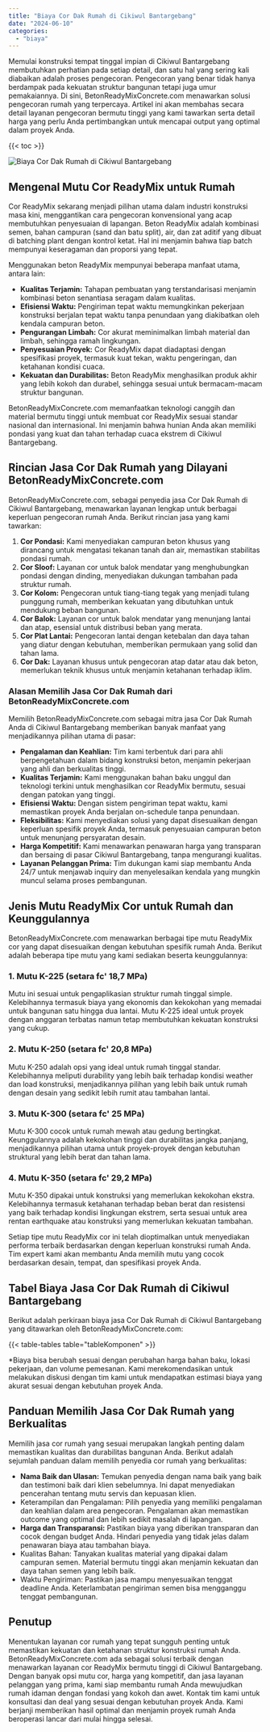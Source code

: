 ```yaml
---
title: "Biaya Cor Dak Rumah di Cikiwul Bantargebang"
date: "2024-06-10"
categories: 
  - "biaya"
---
```


Memulai konstruksi tempat tinggal impian di Cikiwul Bantargebang membutuhkan perhatian pada setiap detail, dan satu hal yang sering kali diabaikan adalah proses pengecoran. Pengecoran yang benar tidak hanya berdampak pada kekuatan struktur bangunan tetapi juga umur pemakaiannya. Di sini, BetonReadyMixConcrete.com menawarkan solusi pengecoran rumah yang terpercaya. Artikel ini akan membahas secara detail layanan pengecoran bermutu tinggi yang kami tawarkan serta detail harga yang perlu Anda pertimbangkan untuk mencapai output yang optimal dalam proyek Anda.

{{< toc >}}

![Biaya Cor Dak Rumah di Cikiwul Bantargebang](https://betoncor8.github.io/cor/harga-beton-readymix-concrete%20(32).png)

## Mengenal Mutu Cor ReadyMix untuk Rumah

Cor ReadyMix sekarang menjadi pilihan utama dalam industri konstruksi masa kini, menggantikan cara pengecoran konvensional yang acap membutuhkan penyesuaian di lapangan. Beton ReadyMix adalah kombinasi semen, bahan campuran (sand dan batu split), air, dan zat aditif yang dibuat di batching plant dengan kontrol ketat. Hal ini menjamin bahwa tiap batch mempunyai keseragaman dan proporsi yang tepat.

Menggunakan beton ReadyMix mempunyai beberapa manfaat utama, antara lain:

- **Kualitas Terjamin:** Tahapan pembuatan yang terstandarisasi menjamin kombinasi beton senantiasa seragam dalam kualitas.
- **Efisiensi Waktu:** Pengiriman tepat waktu memungkinkan pekerjaan konstruksi berjalan tepat waktu tanpa penundaan yang diakibatkan oleh kendala campuran beton.
- **Pengurangan Limbah:** Cor akurat meminimalkan limbah material dan limbah, sehingga ramah lingkungan.
- **Penyesuaian Proyek:** Cor ReadyMix dapat diadaptasi dengan spesifikasi proyek, termasuk kuat tekan, waktu pengeringan, dan ketahanan kondisi cuaca.
- **Kekuatan dan Durabilitas:** Beton ReadyMix menghasilkan produk akhir yang lebih kokoh dan durabel, sehingga sesuai untuk bermacam-macam struktur bangunan.

BetonReadyMixConcrete.com memanfaatkan teknologi canggih dan material bermutu tinggi untuk membuat cor ReadyMix sesuai standar nasional dan internasional. Ini menjamin bahwa hunian Anda akan memiliki pondasi yang kuat dan tahan terhadap cuaca ekstrem di Cikiwul Bantargebang.

## Rincian Jasa Cor Dak Rumah yang Dilayani BetonReadyMixConcrete.com

BetonReadyMixConcrete.com, sebagai penyedia jasa Cor Dak Rumah di Cikiwul Bantargebang, menawarkan layanan lengkap untuk berbagai keperluan pengecoran rumah Anda. Berikut rincian jasa yang kami tawarkan:

1. **Cor Pondasi:** Kami menyediakan campuran beton khusus yang dirancang untuk mengatasi tekanan tanah dan air, memastikan stabilitas pondasi rumah.
2. **Cor Sloof:** Layanan cor untuk balok mendatar yang menghubungkan pondasi dengan dinding, menyediakan dukungan tambahan pada struktur rumah.
3. **Cor Kolom:** Pengecoran untuk tiang-tiang tegak yang menjadi tulang punggung rumah, memberikan kekuatan yang dibutuhkan untuk mendukung beban bangunan.
4. **Cor Balok:** Layanan cor untuk balok mendatar yang menunjang lantai dan atap, esensial untuk distribusi beban yang merata.
5. **Cor Plat Lantai:** Pengecoran lantai dengan ketebalan dan daya tahan yang diatur dengan kebutuhan, memberikan permukaan yang solid dan tahan lama.
6. **Cor Dak:** Layanan khusus untuk pengecoran atap datar atau dak beton, memerlukan teknik khusus untuk menjamin ketahanan terhadap iklim.

### Alasan Memilih Jasa Cor Dak Rumah dari BetonReadyMixConcrete.com

Memilih BetonReadyMixConcrete.com sebagai mitra jasa Cor Dak Rumah Anda di Cikiwul Bantargebang memberikan banyak manfaat yang menjadikannya pilihan utama di pasar:

- **Pengalaman dan Keahlian:** Tim kami terbentuk dari para ahli berpengetahuan dalam bidang konstruksi beton, menjamin pekerjaan yang ahli dan berkualitas tinggi.
- **Kualitas Terjamin:** Kami menggunakan bahan baku unggul dan teknologi terkini untuk menghasilkan cor ReadyMix bermutu, sesuai dengan patokan yang tinggi.
- **Efisiensi Waktu:** Dengan sistem pengiriman tepat waktu, kami memastikan proyek Anda berjalan on-schedule tanpa penundaan.
- **Fleksibilitas:** Kami menyediakan solusi yang dapat disesuaikan dengan keperluan spesifik proyek Anda, termasuk penyesuaian campuran beton untuk menunjang persyaratan desain.
- **Harga Kompetitif:** Kami menawarkan penawaran harga yang transparan dan bersaing di pasar Cikiwul Bantargebang, tanpa mengurangi kualitas.
- **Layanan Pelanggan Prima:** Tim dukungan kami siap membantu Anda 24/7 untuk menjawab inquiry dan menyelesaikan kendala yang mungkin muncul selama proses pembangunan.

## Jenis Mutu ReadyMix Cor untuk Rumah dan Keunggulannya

BetonReadyMixConcrete.com menawarkan berbagai tipe mutu ReadyMix cor yang dapat disesuaikan dengan kebutuhan spesifik rumah Anda. Berikut adalah beberapa tipe mutu yang kami sediakan beserta keunggulannya:

### 1\. Mutu K-225 (setara fc' 18,7 MPa)

Mutu ini sesuai untuk pengaplikasian struktur rumah tinggal simple. Kelebihannya termasuk biaya yang ekonomis dan kekokohan yang memadai untuk bangunan satu hingga dua lantai. Mutu K-225 ideal untuk proyek dengan anggaran terbatas namun tetap membutuhkan kekuatan konstruksi yang cukup.

### 2\. Mutu K-250 (setara fc' 20,8 MPa)

Mutu K-250 adalah opsi yang ideal untuk rumah tinggal standar. Kelebihannya meliputi durability yang lebih baik terhadap kondisi weather dan load konstruksi, menjadikannya pilihan yang lebih baik untuk rumah dengan desain yang sedikit lebih rumit atau tambahan lantai.

### 3\. Mutu K-300 (setara fc' 25 MPa)

Mutu K-300 cocok untuk rumah mewah atau gedung bertingkat. Keunggulannya adalah kekokohan tinggi dan durabilitas jangka panjang, menjadikannya pilihan utama untuk proyek-proyek dengan kebutuhan struktural yang lebih berat dan tahan lama.

### 4\. Mutu K-350 (setara fc' 29,2 MPa)

Mutu K-350 dipakai untuk konstruksi yang memerlukan kekokohan ekstra. Kelebihannya termasuk ketahanan terhadap beban berat dan resistensi yang baik terhadap kondisi lingkungan ekstrem, serta sesuai untuk area rentan earthquake atau konstruksi yang memerlukan kekuatan tambahan.

Setiap tipe mutu ReadyMix cor ini telah dioptimalkan untuk menyediakan performa terbaik berdasarkan dengan keperluan konstruksi rumah Anda. Tim expert kami akan membantu Anda memilih mutu yang cocok berdasarkan desain, tempat, dan spesifikasi proyek Anda.

## Tabel Biaya Jasa Cor Dak Rumah di Cikiwul Bantargebang

Berikut adalah perkiraan biaya jasa Cor Dak Rumah di Cikiwul Bantargebang yang ditawarkan oleh BetonReadyMixConcrete.com:

{{< table-tables table="tableKomponen" >}}

\*Biaya bisa berubah sesuai dengan perubahan harga bahan baku, lokasi pekerjaan, dan volume pemesanan. Kami merekomendasikan untuk melakukan diskusi dengan tim kami untuk mendapatkan estimasi biaya yang akurat sesuai dengan kebutuhan proyek Anda.

## Panduan Memilih Jasa Cor Dak Rumah yang Berkualitas

Memilih jasa cor rumah yang sesuai merupakan langkah penting dalam memastikan kualitas dan durabilitas bangunan Anda. Berikut adalah sejumlah panduan dalam memilih penyedia cor rumah yang berkualitas:

- **Nama Baik dan Ulasan:** Temukan penyedia dengan nama baik yang baik dan testimoni baik dari klien sebelumnya. Ini dapat menyediakan pencerahan tentang mutu servis dan kepuasan klien.
- Keterampilan dan Pengalaman: Pilih penyedia yang memiliki pengalaman dan keahlian dalam area pengecoran. Pengalaman akan memastikan outcome yang optimal dan lebih sedikit masalah di lapangan.
- **Harga dan Transparansi:** Pastikan biaya yang diberikan transparan dan cocok dengan budget Anda. Hindari penyedia yang tidak jelas dalam penawaran biaya atau tambahan biaya.
- Kualitas Bahan: Tanyakan kualitas material yang dipakai dalam campuran semen. Material bermutu tinggi akan menjamin kekuatan dan daya tahan semen yang lebih baik.
- Waktu Pengiriman: Pastikan jasa mampu menyesuaikan tenggat deadline Anda. Keterlambatan pengiriman semen bisa mengganggu tenggat pembangunan.

## Penutup

Menentukan layanan cor rumah yang tepat sungguh penting untuk memastikan kekuatan dan ketahanan struktur konstruksi rumah Anda. BetonReadyMixConcrete.com ada sebagai solusi terbaik dengan menawarkan layanan cor ReadyMix bermutu tinggi di Cikiwul Bantargebang. Dengan banyak opsi mutu cor, harga yang kompetitif, dan jasa layanan pelanggan yang prima, kami siap membantu rumah Anda mewujudkan rumah idaman dengan fondasi yang kokoh dan awet. Kontak tim kami untuk konsultasi dan deal yang sesuai dengan kebutuhan proyek Anda. Kami berjanji memberikan hasil optimal dan menjamin proyek rumah Anda beroperasi lancar dari mulai hingga selesai.
